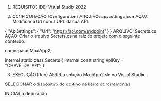 1. REQUISITOS
IDE: Visual Studio 2022

2. CONFIGURAÇÃO (Configuration)
ARQUIVO: appsettings.json
AÇÃO: Modificar a Url com a URL da sua API.

{
  "ApiSettings": {
    "Url": "https://api.com/endpoint"
  }
}
ARQUIVO: Secrets.cs
AÇÃO: Criar o arquivo Secrets.cs na raiz do projeto com o seguinte conteúdo.

namespace MauiApp2;

internal static class Secrets
{
    internal const string ApiKey = "CHAVE_DA_API";
}

3. EXECUÇÃO (Run)
ABRIR a solução MauiApp2.sln no Visual Studio.

SELECIONAR o dispositivo de destino na barra de ferramentas

INICIAR a depuração
